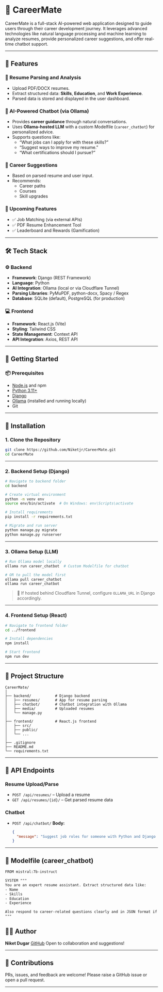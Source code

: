 # 💼 CareerMate

CareerMate is a full-stack AI-powered web application designed to guide users through their career development journey. It leverages advanced technologies like natural language processing and machine learning to analyze resumes, provide personalized career suggestions, and offer real-time chatbot support.

---

## 🌟 Features

### 📄 Resume Parsing and Analysis
- Upload PDF/DOCX resumes.
- Extract structured data: **Skills**, **Education**, and **Work Experience**.
- Parsed data is stored and displayed in the user dashboard.

### 🤖 AI-Powered Chatbot (via Ollama)
- Provides **career guidance** through natural conversations.
- Uses **Ollama-hosted LLM** with a custom Modelfile (`career_chatbot`) for personalized advice.
- Supports questions like:
  - “What jobs can I apply for with these skills?”
  - “Suggest ways to improve my resume.”
  - “What certifications should I pursue?”

### 📌 Career Suggestions
- Based on parsed resume and user input.
- Recommends:
  - Career paths
  - Courses
  - Skill upgrades

### 📡 Upcoming Features
- ✅ Job Matching (via external APIs)
- ✅ PDF Resume Enhancement Tool
- ✅ Leaderboard and Rewards (Gamification)

---

## 🛠 Tech Stack

### ⚙ Backend
- **Framework**: Django (REST Framework)
- **Language**: Python
- **AI Integration**: Ollama (local or via Cloudflare Tunnel)
- **Parsing Libraries**: PyMuPDF, python-docx, Spacy / Regex
- **Database**: SQLite (default), PostgreSQL (for production)

### 💻 Frontend
- **Framework**: React.js (Vite)
- **Styling**: Tailwind CSS
- **State Management**: Context API
- **API Integration**: Axios, REST API

---

## 🧪 Getting Started

### 📦 Prerequisites
- [Node.js](https://nodejs.org/) and npm
- [Python 3.11+](https://www.python.org/)
- [Django](https://www.djangoproject.com/)
- [Ollama](https://ollama.com/) (installed and running locally)
- Git

---

## 🚀 Installation

### 1. Clone the Repository

```bash
git clone https://github.com/Niketjr/CareerMate.git
cd CareerMate
````

---

### 2. Backend Setup (Django)

```bash
# Navigate to backend folder
cd backend

# Create virtual environment
python -m venv env
source env/bin/activate  # On Windows: env\Scripts\activate

# Install requirements
pip install -r requirements.txt

# Migrate and run server
python manage.py migrate
python manage.py runserver
```

---

### 3. Ollama Setup (LLM)

```bash
# Run Ollama model locally
ollama run career_chatbot  # Custom Modelfile for chatbot

# OR to pull the model first
ollama pull career_chatbot
ollama run career_chatbot
```

> 📌 If hosted behind Cloudflare Tunnel, configure `OLLAMA_URL` in Django accordingly.

---

### 4. Frontend Setup (React)

```bash
# Navigate to frontend folder
cd ../frontend

# Install dependencies
npm install

# Start frontend
npm run dev
```

---

## 📂 Project Structure

```
CareerMate/
│
├── backend/           # Django backend
│   ├── resumes/       # App for resume parsing
│   ├── chatbot/       # Chatbot integration with Ollama
│   ├── media/         # Uploaded resumes
│   └── manage.py
│
├── frontend/          # React.js frontend
│   ├── src/
│   ├── public/
│   └── ...
│
├── .gitignore
├── README.md
└── requirements.txt
```

---

## 📡 API Endpoints

### Resume Upload/Parse

* `POST /api/resumes/` – Upload a resume
* `GET /api/resumes/{id}/` – Get parsed resume data

### Chatbot

* `POST /api/chatbot/`
  **Body:**

  ```json
  {
    "message": "Suggest job roles for someone with Python and Django experience"
  }
  ```


---

## 🧠 Modelfile (career\_chatbot)

```txt
FROM mistral:7b-instruct

SYSTEM """
You are an expert resume assistant. Extract structured data like:
- Name
- Skills
- Education
- Experience

Also respond to career-related questions clearly and in JSON format if extraction is requested.
"""
```


## 🙋‍♂️ Author

**Niket Dugar**
[GitHub](https://github.com/Niketjr)
Open to collaboration and suggestions!

---

## 📣 Contributions

PRs, issues, and feedback are welcome!
Please raise a GitHub issue or open a pull request.

---

```

